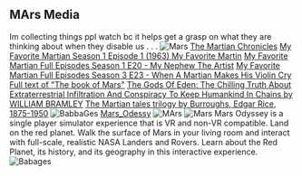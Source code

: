 ## MArs Media
Im collecting things ppl watch bc it helps get a grasp on what they are thinking about when they disable us . . .
![Mars](https://science.nasa.gov/wp-content/uploads/2024/03/26715_PIA25233-web.jpg?w=1024&format=webp)
[The Martian Chronicles](https://archive.org/details/The_Martian_Chronicles)
[My Favorite Martian Season 1 Episode 1 (1963) My Favorite Martin](https://www.youtube.com/watch?v=9bg9AGmYv84)
[My Favorite Martian Full Episodes Season 1 E20 - My Nephew The Artist](https://www.dailymotion.com/video/x822j08)
[My Favorite Martian Full Episodes Season 3 E23 - When A Martian Makes His Violin Cry](https://www.dailymotion.com/video/x81hpd9)
[Full text of "The book of Mars"](https://archive.org/stream/bookofmars00glas/bookofmars00glas_djvu.txt)
[The Gods Of Eden: The Chilling Truth About Extraterrestrial Infiltration   And Conspiracy To Keep Humankind In Chains by WILLIAM BRAMLEY](https://archive.org/details/gods-of-eden)
[The Martian tales trilogy by Burroughs, Edgar Rice, 1875-1950](https://archive.org/details/martiantalestril0000burr)
![BabbaGes](https://th.bing.com/th/id/OIP._wucSXCQnZm0Y7h0xOe8xgHaB1?rs=1&pid=ImgDetMain)
[Mars_Odessy](https://store.playstation.com/en-us/concept/233712)
![MArs](https://media.gamestop.com/i/gamestop/10176124/Mars-Odyssey---PlayStation-4?$pdp2x$)
![Mars](https://media.gamestop.com/i/gamestop/10176124_SCR07/Mars-Odyssey---PlayStation-4?$screen$)
Mars Odyssey is a single player simulator experience that is VR and non-VR compatible. Land on the red planet. Walk the surface of Mars in your living room and interact with full-scale, realistic NASA Landers and Rovers. Learn about the Red Planet, its history, and its geography in this interactive experience.
![Babages](https://th.bing.com/th/id/R.02d1ba69748e159858ca45224ee3e5e0?rik=nnZtI2AgMkJrLw&riu=http%3a%2f%2fi.imgur.com%2f9QuCbJR.png&ehk=v%2fgm0FJVI80kWH%2fPea%2baYFbxwCx32OWR3TWBeZiHxTQ%3d&risl=&pid=ImgRaw&r=0)